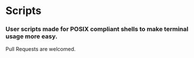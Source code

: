 # Scripts

### User scripts made for POSIX compliant shells to make terminal usage more easy.

<span>Pull Requests are welcomed.</span>
